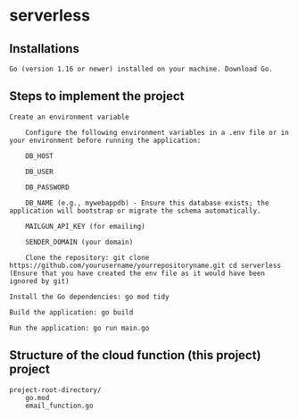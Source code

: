 # serverless


## Installations

    Go (version 1.16 or newer) installed on your machine. Download Go.

## Steps to implement the project
    Create an environment variable

        Configure the following environment variables in a .env file or in your environment before running the application:

        DB_HOST

        DB_USER

        DB_PASSWORD

        DB_NAME (e.g., mywebappdb) - Ensure this database exists; the application will bootstrap or migrate the schema automatically.

        MAILGUN_API_KEY (for emailing)

        SENDER_DOMAIN (your domain)

        Clone the repository: git clone https://github.com/yourusername/yourrepositoryname.git cd serverless (Ensure that you have created the env file as it would have been ignored by git)

    Install the Go dependencies: go mod tidy

    Build the application: go build

    Run the application: go run main.go

## Structure of the cloud function (this project) project
    project-root-directory/
        go.mod
        email_function.go
